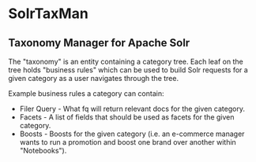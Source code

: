 SolrTaxMan
==========


## Taxonomy Manager for Apache Solr


The "taxonomy" is an entity containing a category tree. Each leaf on the tree holds "business rules" which can be used to build Solr requests for a given category as a user navigates through the tree.

Example business rules a category can contain:
- Filer Query - What fq will return relevant docs for the given category.
- Facets - A list of fields that should be used as facets for the given category.
- Boosts - Boosts for the given category (i.e. an e-commerce manager wants to run a promotion and boost one brand over another within "Notebooks").
